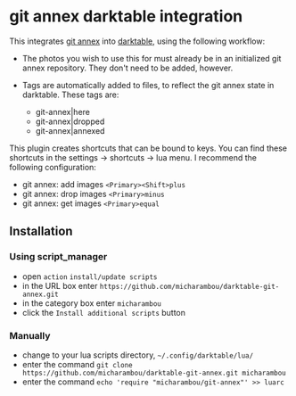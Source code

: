 git annex darktable integration
===============================

This integrates [git annex][] into [darktable][], using the following workflow:

* The photos you wish to use this for must already be in an initialized git
  annex repository. They don't need to be added, however.
* Tags are automatically added to files, to reflect the git annex state in
  darktable. These tags are:

    * git-annex|here
    * git-annex|dropped
    * git-annex|annexed

This plugin creates shortcuts that can be bound to keys. You can find these
shortcuts in the settings → shortcuts → lua menu. I recommend the following
configuration:

* git annex: add images `<Primary><Shift>plus`
* git annex: drop images `<Primary>minus`
* git annex: get images `<Primary>equal`

Installation
------------

### Using script_manager

* open `action` `install/update scripts`
* in the URL box enter `https://github.com/micharambou/darktable-git-annex.git`
* in the category box enter `micharambou`
* click the `Install additional scripts` button

### Manually

* change to your lua scripts directory, `~/.config/darktable/lua/`
* enter the command `git clone https://github.com/micharambou/darktable-git-annex.git micharambou`
* enter the command `echo 'require "micharambou/git-annex"' >> luarc`


[git annex]: https://git-annex.branchable.com/
[darktable]: http://www.darktable.org/
